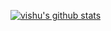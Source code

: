  [![vishu's github stats](https://github-readme-stats.vercel.app/api?username=vishuchhabra)](https://github.com/vishuchhabra/github-readme-stats)